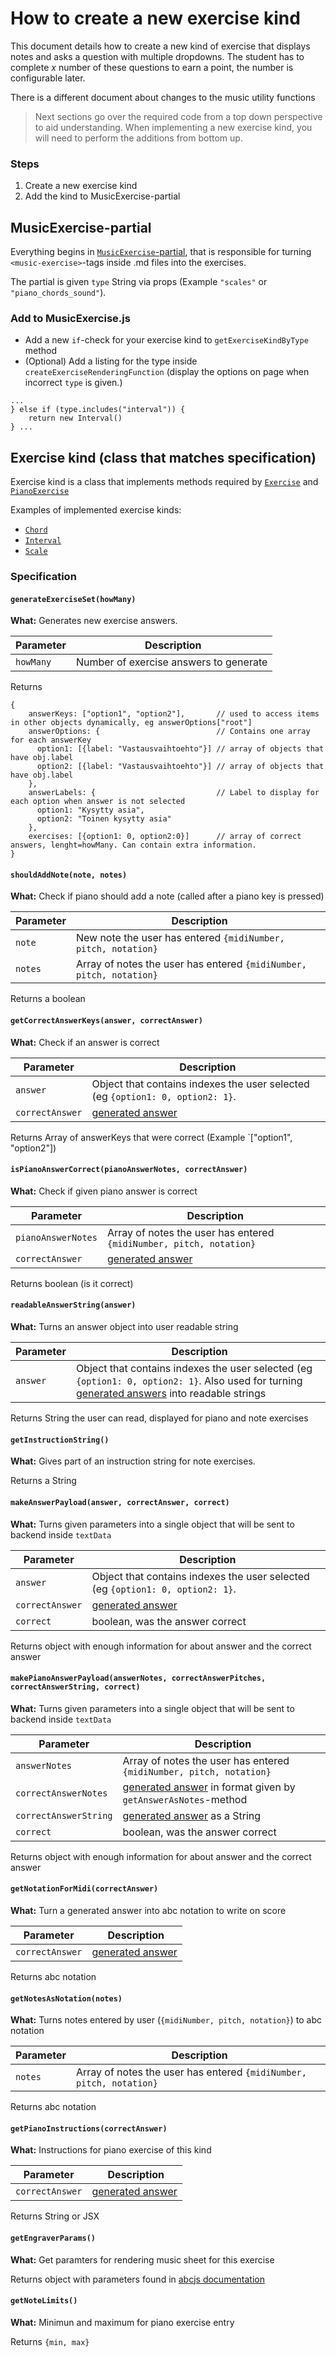 # How to create a new exercise kind

This document details how to create a new kind of exercise that displays notes and asks a question with multiple dropdowns.
The student has to complete *x* number of these questions to earn a point, the number is configurable later.

There is a different document about changes to the music utility functions

> Next sections go over the required code from a top down perspective to aid understanding.
When implementing a new exercise kind, you will need to perform the additions from bottom up.

### Steps

1. Create a new exercise kind
2. Add the kind to MusicExercise-partial

## MusicExercise-partial

Everything begins in [`MusicExercise`-partial](https://github.com/rage/musiikin-teoria-material/blob/master/src/partials/MusicExercise.js), 
that is responsible for turning `<music-exercise>`-tags inside .md files into the exercises.

The partial is given `type` String via props (Example `"scales"` or `"piano_chords_sound"`).

### Add to MusicExercise.js

- Add a new `if`-check for your exercise kind to `getExerciseKindByType` method
- (Optional) Add a listing for the type inside `createExerciseRenderingFunction` (display the options on page when incorrect `type` is given.)

```
...
} else if (type.includes("interval")) {
    return new Interval()
} ...
```

## Exercise kind (class that matches specification)

Exercise kind is a class that implements methods required by [`Exercise`](https://github.com/rage/musiikin-teoria-material/blob/master/src/components/music/Exercise.js)
and [`PianoExercise`](https://github.com/rage/musiikin-teoria-material/blob/master/src/components/music/PianoExercise.js)

Examples of implemented exercise kinds:
- [`Chord`](https://github.com/rage/musiikin-teoria-material/blob/master/src/components/music/Chord.js)
- [`Interval`](https://github.com/rage/musiikin-teoria-material/blob/master/src/components/music/Interval.js)
- [`Scale`](https://github.com/rage/musiikin-teoria-material/blob/master/src/components/music/Scale.js)

### Specification

#### `generateExerciseSet(howMany)`

**What:** Generates new exercise answers.

Parameter | Description
-- | --
`howMany` | Number of exercise answers to generate

Returns
```
{
    answerKeys: ["option1", "option2"],       // used to access items in other objects dynamically, eg answerOptions["root"]
    answerOptions: {                          // Contains one array for each answerKey
      option1: [{label: "Vastausvaihtoehto"}] // array of objects that have obj.label
      option2: [{label: "Vastausvaihtoehto"}] // array of objects that have obj.label
    },
    answerLabels: {                           // Label to display for each option when answer is not selected
      option1: "Kysytty asia",
      option2: "Toinen kysytty asia"
    },
    exercises: [{option1: 0, option2:0}]      // array of correct answers, lenght=howMany. Can contain extra information.
}
```

#### `shouldAddNote(note, notes)`

**What:** Check if piano should add a note (called after a piano key is pressed)

Parameter | Description
-- | --  
`note` | New note the user has entered `{midiNumber, pitch, notation}`
`notes` | Array of notes the user has entered `{midiNumber, pitch, notation}`

Returns a boolean

#### `getCorrectAnswerKeys(answer, correctAnswer)`

**What:** Check if an answer is correct

Parameter | Description
-- | --
`answer`| Object that contains indexes the user selected (eg `{option1: 0, option2: 1}`.   
`correctAnswer` | [generated answer](#generateexercisesethowmany)  

Returns Array of answerKeys that were correct (Example `["option1", "option2"])

#### `isPianoAnswerCorrect(pianoAnswerNotes, correctAnswer)`

**What:** Check if given piano answer is correct

Parameter | Description
-- | --
`pianoAnswerNotes`| Array of notes the user has entered `{midiNumber, pitch, notation}`
`correctAnswer` | [generated answer](#generateexercisesethowmany)  

Returns boolean (is it correct)

#### `readableAnswerString(answer)`

**What:** Turns an answer object into user readable string

Parameter | Description
-- | --
`answer` | Object that contains indexes the user selected (eg `{option1: 0, option2: 1}`. Also used for turning [generated answers](#generateexercisesethowmany) into readable strings

Returns String the user can read, displayed for piano and note exercises

#### `getInstructionString()`

**What:** Gives part of an instruction string for note exercises.

Returns a String

#### `makeAnswerPayload(answer, correctAnswer, correct)`

**What:** Turns given parameters into a single object that will be sent to backend inside `textData`

Parameter | Description
-- | --
`answer`| Object that contains indexes the user selected (eg `{option1: 0, option2: 1}`.   
`correctAnswer` | [generated answer](#generateexercisesethowmany)  
`correct` | boolean, was the answer correct 

Returns object with enough information for about answer and the correct answer

#### `makePianoAnswerPayload(answerNotes, correctAnswerPitches, correctAnswerString, correct)`

**What:** Turns given parameters into a single object that will be sent to backend inside `textData`

Parameter | Description
-- | --
`answerNotes`| Array of notes the user has entered `{midiNumber, pitch, notation}`
`correctAnswerNotes` | [generated answer](#generateexercisesethowmany) in format given by `getAnswerAsNotes`-method
`correctAnswerString` | [generated answer](#generateexercisesethowmany) as a String
`correct` | boolean, was the answer correct 

Returns object with enough information for about answer and the correct answer

#### `getNotationForMidi(correctAnswer)`

**What:** Turn a generated answer into abc notation to write on score

Parameter | Description
-- | --  
`correctAnswer` | [generated answer](#generateexercisesethowmany)  

Returns abc notation

#### `getNotesAsNotation(notes)`

**What:** Turns notes entered by user (`{midiNumber, pitch, notation}`) to abc notation

Parameter | Description
-- | --
`notes`| Array of notes the user has entered `{midiNumber, pitch, notation}`

Returns abc notation

#### `getPianoInstructions(correctAnswer)`

**What:** Instructions for piano exercise of this kind

Parameter | Description
-- | --  
`correctAnswer` | [generated answer](#generateexercisesethowmany)  

Returns String or JSX

#### `getEngraverParams()`

**What:** Get paramters for rendering music sheet for this exercise

Returns object with parameters found in [abcjs documentation](https://github.com/paulrosen/abcjs/blob/master/docs/api.md)

#### `getNoteLimits()`

**What:** Minimun and maximum for piano exercise entry

Returns `{min, max}`
